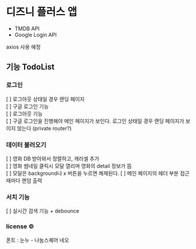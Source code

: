 # 디즈니 플러스 앱

- TMDB API
- Google Login API

axios 사용 예정

## 기능 TodoList

### 로그인

[ ] 로그아웃 상태일 경우 랜딩 페이지  
[ ] 구글 로그인 기능  
[ ] 로그아웃 기능  
[ ] 구글 로그인을 진행해야 메인 페이지가 보인다. 로그인 상태일 경우 랜딩 페이지가 보이지 않는다
(private router?)

### 데이터 불러오기

[ ] 영화 DB 받아와서 정렬하고, 캐러셀 추가  
[ ] 영화 썸네일 클릭시 모달 열리며 영화의 detail 정보가 뜸  
[ ] 모달은 background나 x 버튼을 누르면 해제된다.
[ ] 메인 페이지의 헤더 부분 접근 때마다 랜덤 출력

### 서치 기능

[ ] 실시간 검색 기능 + debounce

### license ©

폰트 : 눈누 - 나눔스퀘어 네오
